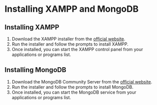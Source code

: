 # Installing XAMPP and MongoDB

## Installing XAMPP

1. Download the XAMPP installer from the [official website](https://www.apachefriends.org/index.html).
2. Run the installer and follow the prompts to install XAMPP.
3. Once installed, you can start the XAMPP control panel from your applications or programs list.

## Installing MongoDB

1. Download the MongoDB Community Server from the [official website](https://www.mongodb.com/try/download/community).
2. Run the installer and follow the prompts to install MongoDB.
3. Once installed, you can start the MongoDB service from your applications or programs list.

